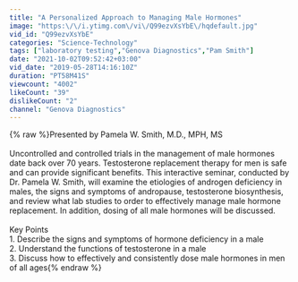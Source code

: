 ```yaml
---
title: "A Personalized Approach to Managing Male Hormones"
image: "https:\/\/i.ytimg.com\/vi\/Q99ezvXsYbE\/hqdefault.jpg"
vid_id: "Q99ezvXsYbE"
categories: "Science-Technology"
tags: ["laboratory testing","Genova Diagnostics","Pam Smith"]
date: "2021-10-02T09:52:42+03:00"
vid_date: "2019-05-28T14:16:10Z"
duration: "PT58M41S"
viewcount: "4002"
likeCount: "39"
dislikeCount: "2"
channel: "Genova Diagnostics"
---
```

{% raw %}Presented by  Pamela W. Smith, M.D., MPH, MS<br /><br />Uncontrolled and controlled trials in the management of male hormones date back over 70 years. Testosterone replacement therapy for men is safe and can provide significant benefits. This interactive seminar, conducted by Dr. Pamela W. Smith, will examine the etiologies of androgen deficiency in males, the signs and symptoms of andropause, testosterone biosynthesis, and review what lab studies to order to effectively manage male hormone replacement. In addition, dosing of all male hormones will be discussed.<br /><br />Key Points<br />1. Describe the signs and symptoms of hormone deficiency in a male<br />2. Understand the functions of testosterone in a male<br />3. Discuss how to effectively and consistently dose male hormones in men of all ages{% endraw %}
